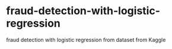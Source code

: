 # fraud-detection-with-logistic-regression
fraud detection with logistic regression from dataset from Kaggle
